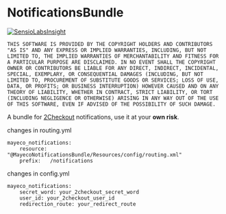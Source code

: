 NotificationsBundle
===================

[![SensioLabsInsight](https://insight.sensiolabs.com/projects/8ba31502-2260-4c8c-b4d5-ae87898514bd/big.png)](https://insight.sensiolabs.com/projects/8ba31502-2260-4c8c-b4d5-ae87898514bd)

`THIS SOFTWARE IS PROVIDED BY THE COPYRIGHT HOLDERS AND CONTRIBUTORS
"AS IS" AND ANY EXPRESS OR IMPLIED WARRANTIES, INCLUDING, BUT NOT
LIMITED TO, THE IMPLIED WARRANTIES OF MERCHANTABILITY AND FITNESS FOR
A PARTICULAR PURPOSE ARE DISCLAIMED. IN NO EVENT SHALL THE COPYRIGHT
OWNER OR CONTRIBUTORS BE LIABLE FOR ANY DIRECT, INDIRECT, INCIDENTAL,
SPECIAL, EXEMPLARY, OR CONSEQUENTIAL DAMAGES (INCLUDING, BUT NOT
LIMITED TO, PROCUREMENT OF SUBSTITUTE GOODS OR SERVICES; LOSS OF USE,
DATA, OR PROFITS; OR BUSINESS INTERRUPTION) HOWEVER CAUSED AND ON ANY
THEORY OF LIABILITY, WHETHER IN CONTRACT, STRICT LIABILITY, OR TORT
(INCLUDING NEGLIGENCE OR OTHERWISE) ARISING IN ANY WAY OUT OF THE USE
OF THIS SOFTWARE, EVEN IF ADVISED OF THE POSSIBILITY OF SUCH DAMAGE.`

A bundle for [2Checkout](https://www.2checkout.com/documentation/notifications/) notifications, use it at your **own risk**.

changes in routing.yml

    mayeco_notifications:
        resource: "@MayecoNotificationsBundle/Resources/config/routing.xml"
        prefix:   /notifications

changes in config.yml

    mayeco_notifications:
        secret_word: your_2checkout_secret_word
        user_id: your_2checkout_user_id
        redirection_route: your_redirect_route
